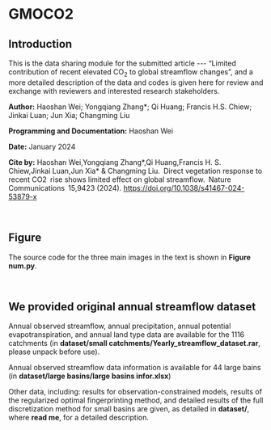 # GMOCO2

## Introduction
This is the data sharing module for the submitted article --- “Limited contribution of recent elevated CO<sub>2</sub> to global streamflow changes”, and a more detailed description of the data and codes is given here for review and exchange with reviewers and interested research stakeholders. 

**Author:** Haoshan Wei; Yongqiang Zhang*; Qi Huang; Francis H.S. Chiew; Jinkai Luan; Jun Xia; Changming Liu

**Programming and Documentation:** Haoshan Wei

**Date:** January 2024

**Cite by:** Haoshan Wei,Yongqiang Zhang*,Qi Huang,Francis H. S. Chiew,Jinkai Luan,Jun Xia* & Changming Liu. Direct vegetation response to recent CO2 rise shows limited effect on global streamflow. Nature Communications 15,9423 (2024). https://doi.org/10.1038/s41467-024-53879-x

<br/>

## Figure

The source code for the three main images in the text is shown in  **Figure num.py**.

<br/>

## We provided original annual streamflow dataset

Annual observed streamflow, annual precipitation, annual potential evapotranspiration, and annual land type data are available for the 1116 catchments (in **dataset/small catchments/Yearly_streamflow_dataset.rar**, please unpack before use).

Annual observed streamflow data information is available for 44 large bains (in **dataset/large basins/large basins infor.xlsx**)

Other data, including: results for observation-constrained models, results of the regularized optimal fingerprinting method, and detailed results of the full discretization method for small basins are given, as detailed in **dataset/**, where **read me**, for a detailed description.
